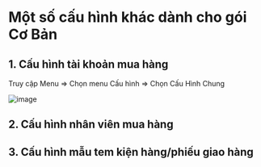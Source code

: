 # Một số cấu hình khác dành cho gói Cơ Bản

## 1. Cấu hình tài khoản mua hàng

Truy cập Menu => Chọn menu Cấu hình => Chọn Cấu Hình Chung

<img alt="image" src="https://user-images.githubusercontent.com/73226975/175525882-ac185896-1969-4f0a-9182-53b248cba556.png">


## 2. Cấu hình nhân viên mua hàng


## 3. Cấu hình mẫu tem kiện hàng/phiếu giao hàng
